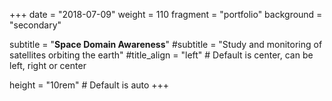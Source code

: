 +++
date = "2018-07-09"
weight = 110
fragment = "portfolio"
background = "secondary"

subtitle = "**Space Domain Awareness**"
#subtitle = "Study and monitoring of satellites orbiting the earth"
#title_align = "left" # Default is center, can be left, right or center

height = "10rem" # Default is auto
+++

